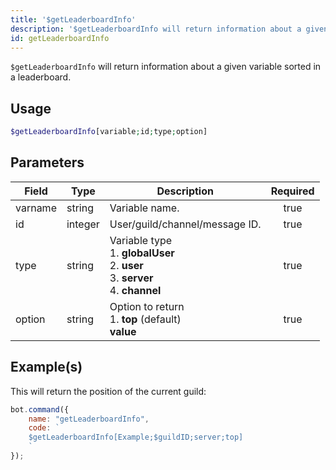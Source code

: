 ```yaml
---
title: '$getLeaderboardInfo'
description: '$getLeaderboardInfo will return information about a given variable sorted in a leaderboard.'
id: getLeaderboardInfo
---
```


`$getLeaderboardInfo` will return information about a given variable sorted in a leaderboard.

## Usage

```php
$getLeaderboardInfo[variable;id;type;option]
```

## Parameters

| Field   | Type    | Description                                                                                                                  | Required |
| ------- | ------- | ---------------------------------------------------------------------------------------------------------------------------- |:--------:|
| varname | string  | Variable name.                                                                                                               |   true   |
| id      | integer | User/guild/channel/message ID.                                                                                               |   true   |
| type    | string  | Variable type <br /> 1. **globalUser** <br /> 2. **user** <br /> 3. **server** <br /> 4. **channel** |   true   |
| option  | string  | Option to return <br /> 1. **top** (default) <br /> **value**                                                    |   true   |

## Example(s)

This will return the position of the current guild:

```javascript
bot.command({
    name: "getLeaderboardInfo",
    code: `
    $getLeaderboardInfo[Example;$guildID;server;top]
    `
});
```